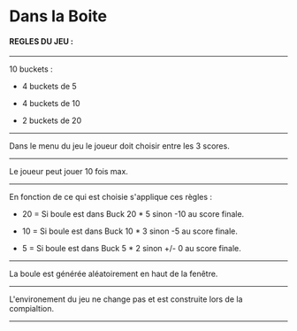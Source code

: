 # Dans la Boite

#### REGLES DU JEU :
________________________________________________________________________________

10 buckets :

- 4 buckets de 5

- 4 buckets de 10

- 2 buckets de 20
________________________________________________________________________________

Dans le menu du jeu le joueur doit choisir entre les 3 scores.
________________________________________________________________________________

Le joueur peut jouer 10 fois max.
________________________________________________________________________________

En fonction de ce qui est choisie s'applique ces règles :

- 20 = Si boule est dans Buck 20 * 5 sinon -10 au score finale.

- 10 = Si boule est dans Buck 10 * 3 sinon -5 au score finale.

- 5 = Si boule est dans Buck 5 * 2 sinon +/- 0 au score finale.
________________________________________________________________________________

La boule est générée aléatoirement en haut de la fenêtre.
________________________________________________________________________________

L'environement du jeu ne change pas et est construite lors de la compialtion.
________________________________________________________________________________
